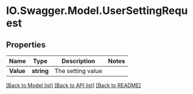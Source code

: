 # IO.Swagger.Model.UserSettingRequest
## Properties

Name | Type | Description | Notes
------------ | ------------- | ------------- | -------------
**Value** | **string** | The setting value | 

[[Back to Model list]](../README.md#documentation-for-models) [[Back to API list]](../README.md#documentation-for-api-endpoints) [[Back to README]](../README.md)


